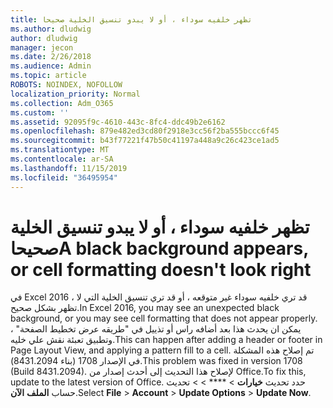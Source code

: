 ```yaml
---
title: تظهر خلفيه سوداء ، أو لا يبدو تنسيق الخلية صحيحا
ms.author: dludwig
author: dludwig
manager: jecon
ms.date: 2/26/2018
ms.audience: Admin
ms.topic: article
ROBOTS: NOINDEX, NOFOLLOW
localization_priority: Normal
ms.collection: Adm_O365
ms.custom: ''
ms.assetid: 92095f9c-4610-443c-8fc4-ddc49b2e6162
ms.openlocfilehash: 879e482ed3cd80f2918e3cc56f2ba555bccc6f45
ms.sourcegitcommit: b43f77221f47b50c41197a448a9c26c423ce1ad5
ms.translationtype: MT
ms.contentlocale: ar-SA
ms.lasthandoff: 11/15/2019
ms.locfileid: "36495954"
---
```

# <a name="a-black-background-appears-or-cell-formatting-doesnt-look-right"></a><span data-ttu-id="8e700-102">تظهر خلفيه سوداء ، أو لا يبدو تنسيق الخلية صحيحا</span><span class="sxs-lookup"><span data-stu-id="8e700-102">A black background appears, or cell formatting doesn't look right</span></span>

<span data-ttu-id="8e700-103">في Excel 2016 ، قد تري خلفيه سوداء غير متوقعه ، أو قد تري تنسيق الخلية التي لا تظهر بشكل صحيح.</span><span class="sxs-lookup"><span data-stu-id="8e700-103">In Excel 2016, you may see an unexpected black background, or you may see cell formatting that does not appear properly.</span></span> <span data-ttu-id="8e700-104">يمكن ان يحدث هذا بعد أضافه راس أو تذييل في "طريقه عرض تخطيط الصفحة" ، وتطبيق تعبئة نقش علي خليه.</span><span class="sxs-lookup"><span data-stu-id="8e700-104">This can happen after adding a header or footer in Page Layout View, and applying a pattern fill to a cell.</span></span> <span data-ttu-id="8e700-105">تم إصلاح هذه المشكلة في الإصدار 1708 (بناء 8431.2094).</span><span class="sxs-lookup"><span data-stu-id="8e700-105">This problem was fixed in version 1708 (Build 8431.2094).</span></span> <span data-ttu-id="8e700-106">لإصلاح هذا التحديث إلى أحدث إصدار من Office.</span><span class="sxs-lookup"><span data-stu-id="8e700-106">To fix this, update to the latest version of Office.</span></span> <span data-ttu-id="8e700-107">حدد تحديث **خيارات** \> \*\*\*\* \> \> تحديث حساب **الملف** **الآن**.</span><span class="sxs-lookup"><span data-stu-id="8e700-107">Select **File** \> **Account** \> **Update Options** \> **Update Now**.</span></span>
  

